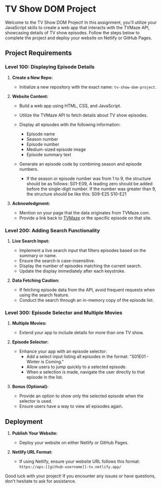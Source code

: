 # TV Show DOM Project

Welcome to the TV Show DOM Project! In this assignment, you'll utilize your JavaScript skills to create a web app that interacts with the TVMaze API, showcasing details of TV show episodes. Follow the steps below to complete the project and deploy your website on Netlify or GitHub Pages.

## Project Requirements

### Level 100: Displaying Episode Details

1. **Create a New Repo:**

   - Initialize a new repository with the exact name: `tv-show-dom-project`.

2. **Website Content:**

   - Build a web app using HTML, CSS, and JavaScript.
   - Utilize the TVMaze API to fetch details about TV show episodes.
   - Display all episodes with the following information:

     - Episode name
     - Season number
     - Episode number
     - Medium-sized episode image
     - Episode summary text

   - Generate an episode code by combining season and episode numbers.
     - If the season or episode number was from 1 to 9, the structure should be as follows:
       S01-E09,
       A leading zero should be added before the single-digit number. If the number was greater than 9, the structure should be like this:
       S09-E25
       S10-E21

3. **Acknowledgment:**
   - Mention on your page that the data originates from TVMaze.com.
   - Provide a link back to [TVMaze](https://www.tvmaze.com) or the specific episode on that site.

### Level 200: Adding Search Functionality

1. **Live Search Input:**

   - Implement a live search input that filters episodes based on the summary or name.
   - Ensure the search is case-insensitive.
   - Display the number of episodes matching the current search.
   - Update the display immediately after each keystroke.

2. **Data Fetching Caution:**
   - If fetching episode data from the API, avoid frequent requests when using the search feature.
   - Conduct the search through an in-memory copy of the episode list.

### Level 300: Episode Selector and Multiple Movies

1. **Multiple Movies:**

   - Extend your app to include details for more than one TV show.

2. **Episode Selector:**

   - Enhance your app with an episode selector:
     - Add a select input listing all episodes in the format: "S01E01 - Winter is Coming."
     - Allow users to jump quickly to a selected episode.
     - When a selection is made, navigate the user directly to that episode in the list.

3. **Bonus (Optional):**
   - Provide an option to show only the selected episode when the selector is used.
   - Ensure users have a way to view all episodes again.

## Deployment

1. **Publish Your Website:**

   - Deploy your website on either Netlify or GitHub Pages.

2. **Netlify URL Format:**
   - If using Netlify, ensure your website URL follows this format:
     `https://aps-[[github-username]]-tv.netlify.app/`

Good luck with your project! If you encounter any issues or have questions, don't hesitate to ask for assistance.
